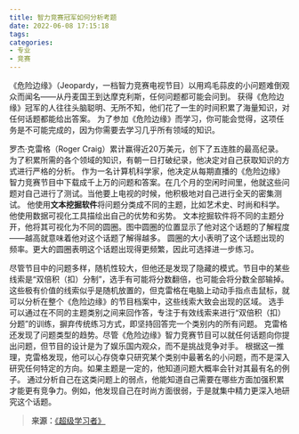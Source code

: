 ```yaml
---
title: 智力竞赛冠军如何分析考题
date: 2022-06-08 17:15:18
tags:
categories:
- 专业
- 竞赛
---
```


《危险边缘》（Jeopardy，一档智力竞赛电视节目）以用鸡毛蒜皮的小问题难倒观众而闻名——从丹麦国王到达摩克利斯，任何问题都可能会问到。
获得《危险边缘》冠军的人往往头脑聪明、无所不知，他们花了一生的时间积累了海量知识，对任何话题都能给出答案。
为了参加《危险边缘》而学习，你可能会觉得，这项任务是不可能完成的，因为你需要去学习几乎所有领域的知识。<!--more-->

罗杰·克雷格（Roger Craig）累计赢得近20万美元，创下了五连胜的最高纪录。为了积累所需的各个领域的知识，有朝一日打破纪录，他决定对自己获取知识的方式进行严格的分析。
作为一名计算机科学家，他决定从每期直播的《危险边缘》智力竞赛节目中下载成千上万的问题和答案。在几个月的空闲时间里，他就这些问题对自己进行了测试。当他要上电视的时候，他积极地对自己进行全天的密集测试。
他使用**文本挖掘软件**将问题分类成不同的主题，比如艺术史、时尚和科学。他使用数据可视化工具描绘出自己的优势和劣势。
文本挖掘软件将不同的主题分开，他将其可视化为不同的圆圈。图中圆圈的位置显示了他对这个话题的了解程度——越高就意味着他对这个话题了解得越多。
圆圈的大小表明了这个话题出现的频率。更大的圆圈表明这个话题出现得更频繁，因此可选择进一步练习。

尽管节目中的问题多样，随机性较大，但他还是发现了隐藏的模式。节目中的某些线索是“双倍积（扣）分制”，选手有可能将分数翻倍，也可能会将分数全部输掉。
这些极有价值的线索似乎是随机放置的，但克雷格在电脑上动动手指点击鼠标，就可以分析在整个《危险边缘》的节目档案中，这些线索大致会出现的区域。
选手可以通过在不同的主题类别之间来回作答，专注于有效线索来进行“双倍积（扣）分题”的训练，摒弃传统练习方式，即坚持回答完一个类别内的所有问题。
克雷格还发现了问题类型的趋势。尽管《危险边缘》智力竞赛节目可以就任何话题向你提出问题，但节目的设计是为了娱乐国内观众，而不是挑战竞争对手。
根据这一推理，克雷格发现，他可以心存侥幸只研究某个类别中最著名的小问题，而不是深入研究任何特定的方向。如果主题是一定的，他知道问题大概率会针对其最有名的例子。
通过分析自己在这类问题上的弱点，他能知道自己需要在哪些方面加强积累才能更有竞争力。例如，他发现自己在时尚方面很弱，于是就集中精力更深入地研究这个话题。

>**来源：**[《超级学习者》](https://yamaeye.github.io/docs/#/读书/学习/超级学习者)
